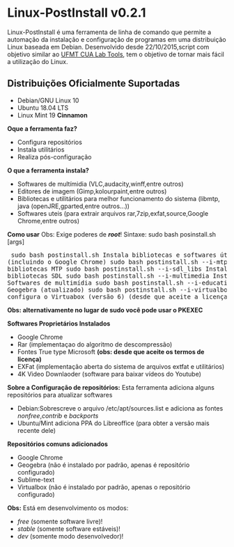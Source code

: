 Linux-PostInstall v0.2.1
====

<p>
	Linux-PostInstall é uma ferramenta de linha de comando que permite a automação da instalação e configuração de programas em uma distribuição Linux baseada em Debian.
	Desenvolvido desde 22/10/2015,script com objetivo similar ao <a href="https://github.com/DanielOliveiraSouza/ufmt-cua-lab-tools"> UFMT CUA Lab Tools</a>, tem o  objetivo de tornar mais fácil a utilização do Linux.
</p>

Distribuições  Oficialmente Suportadas
----

<ul>
	<li>Debian/GNU Linux 10</li>
	<li>Ubuntu 18.04 LTS</li>
	<li>Linux Mint 19 <strong>Cinnamon</strong></li>
</ul>		

**Oque a ferramenta faz?**
<ul>
	<li>Configura repositórios</li>
	<li>Instala utilitários</li>
	<li>Realiza pós-configuração</li>
</ul> 

**O que a ferramenta instala?**
<ul>
	<li>Softwares de multímidia (VLC,audacity,winff,entre outros)</li>
	<li>Editores de imagem (Gimp,kolourpaint,entre outros)</li>
	<li>Bibliotecas e utilitários para melhor funcionamento do sistema (libmtp, java (openJRE,gparted,entre outros...))</li>
	<li>Softwares  uteis (para extrair arquivos rar,7zip,exfat,source,Google Chrome,entre outros)</li>
</ul>


**Como usar**
	Obs: Exige poderes de ***root***!
	Sintaxe: sudo bash posinstall.sh [args]
	<pre>
		sudo bash postinstall.sh 				Instala bibliotecas e softwares úteis (incluindo o Google Chrome)
		sudo bash postinstall.sh 	--i-mtp_spp		Instala bibliotecas MTP
		sudo bash postinstall.sh 	--i-sdl_libs		Instala bibliotecas SDL
		sudo bash postinstall.sh 	--i-multimedia		Instala Softwares de multimídia
		sudo bash postinstall.sh 	--i-education		Instala o Geogebra (atualizado)
		sudo bash postinstall.sh 	--i-virtualbox		Instala e configura o Virtuabox (versão 6) (desde que aceite a licença)
	</pre>
	<strong>Obs: alternativamente no lugar de sudo você pode usar o PKEXEC</strong>
</p>

**Softwares Proprietários Instalados**
<ul>
	<li>Google Chrome</li>
	<li>Rar (implementaçao do algoritmo de descompressão)</li>
	<li>Fontes True type Microsoft <strong> (obs: desde que aceite os termos de licença)</strong></li>
	<li>EXFat (implementação aberta do sistema de arquivos extfat e utilitários)
	<li>4K Video Downlaoder (software para baixar vídeos do Youtube)</li>
</ul>

	

**Sobre a Configuração de repositórios:**
Esta ferramenta adiciona alguns repositórios para atualizar softwares
<ul>
	<li>Debian:Sobrescreve o arquivo /etc/apt/sources.list e adiciona as fontes <em>nonfree</em>,<em>contrib</em> e <em>backports</em></li>
	<li>Ubuntu/Mint  adiciona  PPA do Libreoffice (para obter a versão mais recente dele)
</ul>

**Repositórios comuns adicionados**
<ul>
	<li>Google Chrome</li>
	<li>Geogebra (não é instalado por padrão, apenas é repositório configurado)</li>
	<li>Sublime-text</li>
	<li>Virtualbox (não é instalado por padrão, apenas o repositório configurado)</li>
</ul>

<p>
<strong>Obs:</strong>  Está em desenvolvimento os modos:
<ul>
	<li><em>free</em>  (somente software livre)!</li>
	<li><em>stable</em> (somente software estáveis)!</li>
	<li><em>dev</em> (somente modo desenvolvedor)! </li>
</ul>
</p>